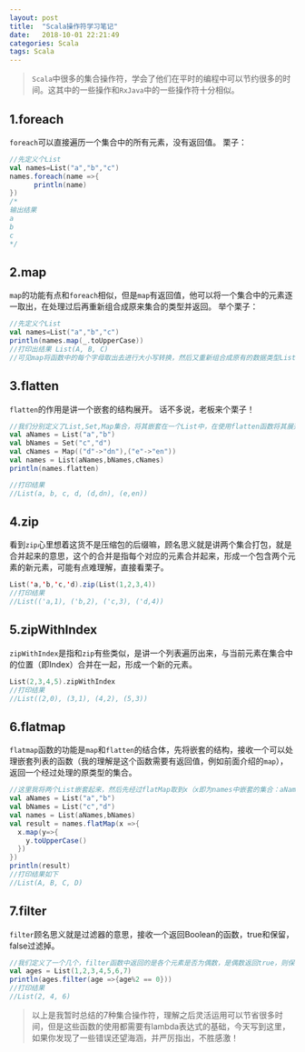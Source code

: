 ```yaml
---
layout: post
title:  "Scala操作符学习笔记"
date:   2018-10-01 22:21:49
categories: Scala
tags: Scala
---
```

> `Scala`中很多的集合操作符，学会了他们在平时的编程中可以节约很多的时间。这其中的一些操作和`RxJava`中的一些操作符十分相似。

## 1.foreach
`foreach`可以直接遍历一个集合中的所有元素，没有返回值。
栗子：
```scala
//先定义个List
val names=List("a","b","c")
names.foreach(name =>{
      println(name)
})
/*
输出结果
a
b
c
*/
```

## 2.map
`map`的功能有点和`foreach`相似，但是`map`有返回值，他可以将一个集合中的元素逐一取出，在处理过后再重新组合成原来集合的类型并返回。
举个栗子：
```scala
//先定义个List
val names=List("a","b","c")
println(names.map(_.toUpperCase))
//打印出结果 List(A, B, C)
//可见map将函数中的每个字母取出去进行大小写转换，然后又重新组合成原有的数据类型List集合并返回。
```

## 3.flatten

`flatten`的作用是讲一个嵌套的结构展开。
话不多说，老板来个栗子！
```scala
//我们分别定义了List,Set,Map集合，将其嵌套在一个List中，在使用flatten函数将其展开
val aNames = List("a","b")
val bNames = Set("c","d")
val cNames = Map(("d"->"dn"),("e"->"en"))
val names = List(aNames,bNames,cNames)
println(names.flatten)

//打印结果
//List(a, b, c, d, (d,dn), (e,en))
```

## 4.zip
看到`zip`心里想着这货不是压缩包的后缀嘛，顾名思义就是讲两个集合打包，就是合并起来的意思，这个的合并是指每个对应的元素合并起来，形成一个包含两个元素的新元素，可能有点难理解，直接看栗子。
```scala
List('a,'b,'c,'d).zip(List(1,2,3,4))
//打印结果
//List(('a,1), ('b,2), ('c,3), ('d,4))
```

## 5.zipWithIndex
`zipWithIndex`是指和`zip`有些类似，是讲一个列表遍历出来，与当前元素在集合中的位置（即Index）合并在一起，形成一个新的元素。
```scala
List(2,3,4,5).zipWithIndex
//打印结果
//List((2,0), (3,1), (4,2), (5,3))
```

## 6.flatmap
`flatmap`函数的功能是`map`和`flatten`的结合体，先将嵌套的结构，接收一个可以处理嵌套列表的函数（我的理解是这个函数需要有返回值，例如前面介绍的`map`），返回一个经过处理的原类型的集合。
```scala
//这里我将两个List嵌套起来，然后先经过flatMap取到x（x即为names中嵌套的集合：aNames和bNames），然后经过map函数，遍历拿到的x集合，将其转换为大写字母，返回给flatMap函数，进行合并。
val aNames = List("a","b")
val bNames = List("c","d")
val names = List(aNames,bNames)
val result = names.flatMap(x =>{
  x.map(y=>{
    y.toUpperCase()
  })
})
println(result)
//打印结果如下
//List(A, B, C, D)
```
## 7.filter
`filter`顾名思义就是过滤器的意思，接收一个返回Boolean的函数，true和保留，false过滤掉。
```scala
//我们定义了一个几个，filter函数中返回的是各个元素是否为偶数，是偶数返回true，则保留，反之过滤。
val ages = List(1,2,3,4,5,6,7)
println(ages.filter(age =>{age%2 == 0}))
//打印结果
//List(2, 4, 6)
```


> 以上是我暂时总结的7种集合操作符，理解之后灵活运用可以节省很多时间，但是这些函数的使用都需要有lambda表达式的基础，今天写到这里，如果你发现了一些错误还望海涵，并严厉指出，不胜感激！
